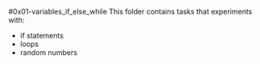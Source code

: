 #0x01-variables_if_else_while
This folder contains tasks that experiments with:
- if statements
- loops
- random numbers
